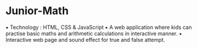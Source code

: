 # Junior-Math
 
▪ Technology : HTML, CSS & JavaScript
▪ A web application where kids can practise basic maths
and arithmetic calculations in interactive manner.
▪ Interactive web page and sound effect for true and false
attempt.

